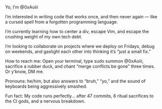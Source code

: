 Yo, I’m @0xAoiii

I’m interested in writing code that works once, and then never again — like a cursed spell from a forgotten programming language.

I’m currently learning how to center a div, escape Vim, and escape the crushing weight of my own tech debt.

I’m looking to collaborate on projects where we deploy on Fridays, debug on weekends, and gaslight each other into thinking it’s “just a small fix.”

How to reach me: Open your terminal, type sudo summon @0xAoiii, sacrifice a rubber duck, and chant “merge conflicts be gone” three times. Or y’know, DM me.

Pronouns: he/him, but also answers to “bruh,” “yo,” and the sound of keyboards being aggressively smashed.

Fun fact: My code runs perfectly... after 47 commits, 6 ritual sacrifices to the CI gods, and a nervous breakdown.

<!---
0xAoiii/0xAoiii is a ✨ special ✨ repository because its `README.md` (this file) appears on your GitHub profile.
You can click the Preview link to take a look at your changes.
--->
